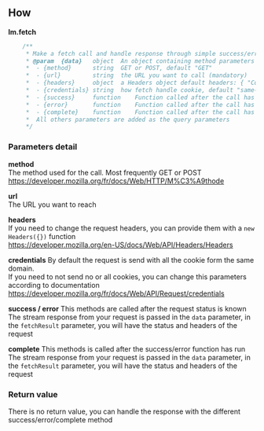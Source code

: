 ## How

**lm.fetch**
```javascript
	/**
	 * Make a fetch call and handle response through simple success/error 
	 * @param  {data} 	object 	An object containing method parameters
	 *  - {method} 		string 	GET or POST, default "GET"
	 *  - {url} 		string	the URL you want to call (mandatory)
	 *  - {headers}		object	a Headers object default headers: { "Content-Type": "text/html", "Cache": "no-cache" }
	 *  - {credentials}	string	how fetch handle cookie, default "same-origin"
	 *  - {success}		function 	Function called after the call has succeed
	 *  - {error}		function 	Function called after the call has failed
	 *  - {complete}	function 	Function called after the call has succeed or failed
	 *  All others parameters are added as the query parameters
	 */
```

### Parameters detail

**method**  
The method used for the call. Most frequently GET or POST  
https://developer.mozilla.org/fr/docs/Web/HTTP/M%C3%A9thode

**url**  
The URL you want to reach

**headers**  
If you need to change the request headers, you can provide them with a `new Headers({})` function  
https://developer.mozilla.org/en-US/docs/Web/API/Headers/Headers

**credentials**
By default the request is send with all the cookie form the same domain.  
If you need to not send no or all cookies, you can change this parameters according to documentation  
https://developer.mozilla.org/fr/docs/Web/API/Request/credentials

**success / error**
This methods are called after the request status is known  
The stream response from your request is passed in the `data` parameter, in the `fetchResult` parameter, you will have the status and headers of the request

**complete**
This methods is called after the success/error function has run 
The stream response from your request is passed in the `data` parameter, in the `fetchResult` parameter, you will have the status and headers of the request

### Return value

There is no return value, you can handle the response with the different success/error/complete method
